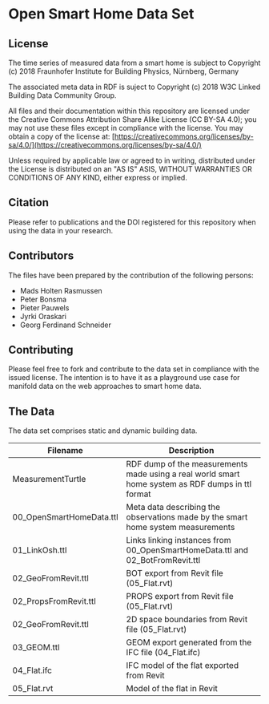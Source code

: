 # Open Smart Home Data Set

## License

The time series of measured data from a smart home is subject to Copyright (c) 2018 Fraunhofer Institute for Building Physics, Nürnberg, Germany

The associated meta data in RDF is suject to Copyright (c) 2018 W3C Linked Building Data Community Group.

All files and their documentation within this repository are licensed under the Creative Commons Attribution Share Alike License  (CC BY-SA 4.0); you may not use these files except in compliance with the license. You may obtain a copy of the license at: [https://creativecommons.org/licenses/by-sa/4.0/](https://creativecommons.org/licenses/by-sa/4.0/)

Unless required by applicable law or agreed to in writing, distributed under the License is distributed on an "AS IS" ASIS, WITHOUT WARRANTIES OR CONDITIONS OF ANY KIND, either express or implied.

## Citation

Please refer to publications and the DOI registered for this repository when using the data in your research.

## Contributors

The files have been prepared by the contribution of the following persons:

- Mads Holten Rasmussen
- Peter Bonsma
- Pieter Pauwels
- Jyrki Oraskari
- Georg Ferdinand Schneider

## Contributing

Please feel free to fork and contribute to the data set in compliance with the issued license. The intention is to have it as a playground use case for manifold data on the web approaches to smart home data.

## The Data

The data set comprises static and dynamic building data. 

Filename | Description
--- | --- 
MeasurementTurtle | RDF dump of the measurements made using a real world smart home system as RDF dumps in ttl format
00_OpenSmartHomeData.ttl | Meta data describing the observations made by the smart home system measurements
01_LinkOsh.ttl | Links linking instances from 00_OpenSmartHomeData.ttl and 02_BotFromRevit.ttl
02_GeoFromRevit.ttl | BOT export from Revit file (05_Flat.rvt)
02_PropsFromRevit.ttl | PROPS export from Revit file (05_Flat.rvt)
02_GeoFromRevit.ttl | 2D space boundaries from Revit file (05_Flat.rvt)
03_GEOM.ttl | GEOM export generated from the IFC file (04_Flat.ifc)
04_Flat.ifc | IFC model of the flat exported from Revit
05_Flat.rvt | Model of the flat in Revit
